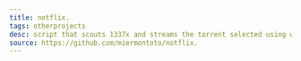 ```yaml
---
title: notflix.
tags: otherprojects
desc: script that scouts 1337x and streams the torrent selected using webtorrent.
source: https://github.com/miermontoto/notflix.
---
```

